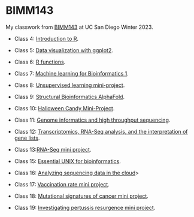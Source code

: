 # BIMM143

My classwork from [BIMM143]() at UC San Diego Winter 2023.

- Class 4: [Introduction to R]().

- Class 5: [Data visualization with ggplot2]().

- Class 6: [R functions]().

- Class 7: [Machine learning for Bioinformatics 1]().

- Class 8: [Unsupervised learning mini-project]().

- Class 9: [Structural Bioinformatics AlphaFold]().

- Class 10: [Halloween Candy Mini-Project](class10/class10.pdf).

- Class 11: [Genome informatics and high throughput sequencing]().

- Class 12: [Transcriptomics, RNA-Seq analysis, and the interpretation of gene lists]().

- Class 13:[RNA-Seq mini project]().

- Class 15: [Essential UNIX for bioinformatics]().

- Class 16: [Analyzing sequencing data in the cloud]()>

- Class 17: [Vaccination rate mini project](https://github.com/patntran/bimm143_github/blob/main/class17/class17.md).

- Class 18: [Mutational signatures of cancer mini project]().

- Class 19: [Investigating pertussis resurgence mini project](https://github.com/patntran/bimm143_github/blob/main/class19/class19.md).




